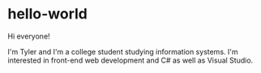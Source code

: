 # hello-world

Hi everyone!

I'm Tyler and I'm a college student studying information systems.
I'm interested in front-end web development and C# as well as Visual Studio.
